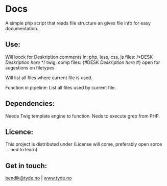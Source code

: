 # Docs
A simple php script that reads file structure an gives file info for easy documentation. 

## Use:
Will loock for Deskription comments in:
php, less, css, js files: /*DESK *Deskription here* */
twig, comp files: {#DESK *Deskription here* #}
open for sugestions on filetypes

Will list all files where current file is used.

Function in pipeline:
List all files used by current file.

## Dependencies:
Needs Twig template engine to function.
Neds to execute grep from PHP.

## Licence:
This project is distributed under (License will come, preferably open sorce ... ned to learn)

## Get in touch:
bendik@tyde.no  |  www.tyde.no